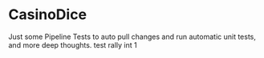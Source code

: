 # CasinoDice
Just some Pipeline Tests to auto pull changes and run automatic unit tests, and more deep thoughts.
test rally int 1